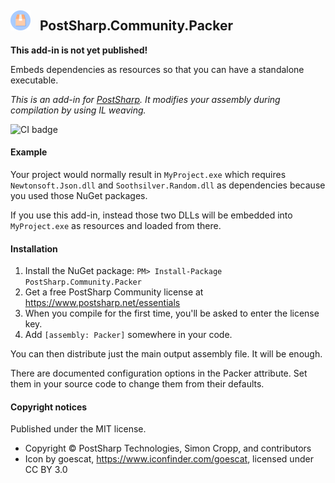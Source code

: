 ## <img src="icon.png" width="32"> &nbsp; PostSharp.Community.Packer 
**This add-in is not yet published!**

Embeds dependencies as resources so that you can have a standalone executable.

*This is an add-in for [PostSharp](https://postsharp.net). It modifies your assembly during compilation by using IL weaving.*

![CI badge](https://github.com/postsharp/PostSharp.Community.Packer/workflows/Full%20Pipeline/badge.svg)

#### Example
Your project would normally result in `MyProject.exe` which requires `Newtonsoft.Json.dll` and `Soothsilver.Random.dll` as dependencies because you used those NuGet packages.

If you use this add-in, instead those two DLLs will be embedded into `MyProject.exe` as resources and loaded from there. 
#### Installation 
1. Install the NuGet package: `PM> Install-Package PostSharp.Community.Packer`
2. Get a free PostSharp Community license at https://www.postsharp.net/essentials
3. When you compile for the first time, you'll be asked to enter the license key.
4. Add `[assembly: Packer]` somewhere in your code.

You can then distribute just the main output assembly file. It will be enough.

There are documented configuration options in the Packer attribute. Set them in your source code to change them from their defaults.

#### Copyright notices
Published under the MIT license.

* Copyright © PostSharp Technologies, Simon Cropp, and contributors 
* Icon by goescat, https://www.iconfinder.com/goescat, licensed under CC BY 3.0
